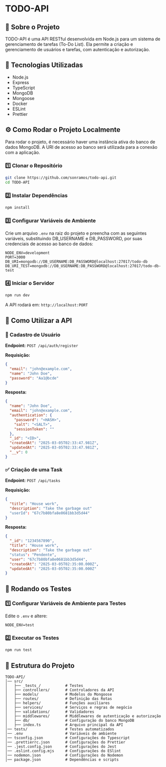 
# TODO-API

## 📌 Sobre o Projeto

TODO-API é uma API RESTful desenvolvida em Node.js para um sistema de gerenciamento de tarefas (To-Do List). Ela permite a criação e gerenciamento de usuários e tarefas, com autenticação e autorização.

## 🚀 Tecnologias Utilizadas

* Node.js
* Express
* TypeScript
* MongoDB
* Mongoose
* Docker
* ESLint
* Prettier

## ⚙️ Como Rodar o Projeto Localmente

Para rodar o projeto, é necessário haver uma instância ativa do banco de dados MongoDB. A URI de acesso ao banco será utilizada para a conexão com a aplicação.

### 1️⃣ Clonar o Repositório

```sh
git clone https://github.com/sonramos/todo-api.git
cd TODO-API
```

### 2️⃣ Instalar Dependências

```sh
npm install
```

### 3️⃣ Configurar Variáveis de Ambiente

Crie um arquivo `.env` na raiz do projeto e preencha com as seguintes variáveis, substituindo DB_USERNAME e DB_PASSWORD, por suas credenciais de acesso ao banco de dados:

```
NODE_ENV=development
PORT=3000
DB_URI=mongodb://DB_USERNAME:DB_PASSWORD@localhost:27017/todo-db
DB_URI_TEST=mongodb://DB_USERNAME:DB_PASSWORD@localhost:27017/todo-db-test
```

### 4️⃣ Iniciar o Servidor

```sh
npm run dev
```

A API rodará em: `http://localhost:PORT`

## 📌 Como Utilizar a API

### 🧑 Cadastro de Usuário

**Endpoint:** `POST /api/auth/register`

**Requisição:**

```json
{
  "email": "john@example.com",
  "name": "John Doe",
  "password": "Aa1@bcde"
}
```

**Resposta:**

```json
{
  "name": "John Doe",
  "email": "john@example.com",
  "authentication": {
    "password": "<HASH>",
    "salt": "<SALT>",
    "sessionToken": ""
  },
  "_id": "<ID>",
  "createdAt": "2025-03-05T02:33:47.981Z",
  "updatedAt": "2025-03-05T02:33:47.981Z",
  "__v": 0
}
```

### ✅ Criação de uma Task

**Endpoint:** `POST /api/tasks`

**Requisição:**

```json
{
  "title": "House work",
  "description": "Take the garbage out"
  "userId": "67c7b80bfa8e0681bb3d5d44"
}
```

**Resposta:**

```json
{
  "_id": "1234567890",
  "title": "House work",
  "description": "Take the garbage out"
  "status": "Pendente",
  "user": "67c7b80bfa8e0681bb3d5d44",
  "createdAt": "2025-03-05T02:35:00.000Z",
  "updatedAt": "2025-03-05T02:35:00.000Z"
}
```

## 🧪 Rodando os Testes

### 1️⃣ Configurar Variáveis de Ambiente para Testes

Edite o `.env` e altere:

```
NODE_ENV=test
```

### 2️⃣ Executar os Testes

```sh
npm run test
```

## 📁 Estrutura do Projeto

```
TODO-API/
│── src/
│   ├── _tests_/           # Testes
│   ├── controllers/       # Controladores da API
│   ├── models/            # Modelos do Mongoose
│   ├── routes/            # Definição das Rotas
│   ├── helpers/           # Funções auxiliares
│   ├── services/          # Serviços e regras de negócio
│   ├── validations/       # Validadores
│   ├── middlewares/       # Middlewares de autenticação e autorização
│   ├── db/                # Configuração do banco MongoDB
│   ├── index.ts           # Arquivo principal da API
│── tests/                 # Testes automatizados
│── .env                   # Variáveis de ambiente
│── tsconfig.json          # Configurações do Typescript
│── .prettierrc.json       # Configurações do Prettier
│── .jest.config.json      # Configurações do Jest
│── .eslint.config.mjs     # Configurações do ESlint
│── nodemon.json           # Configurações do Nodemon
│── package.json           # Dependências e scripts
```
